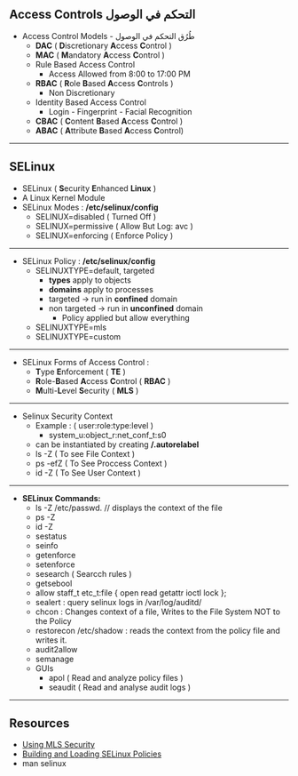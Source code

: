 ## Access Controls التحكم في الوصول

- Access Control Models - طُرُق التحكم في الوصول 
	- **DAC** ( **D**iscretionary **A**ccess **C**ontrol )
	- **MAC** ( **M**andatory **A**ccess **C**ontrol )
	- Rule Based Access Control
		- Access Allowed from 8:00 to 17:00 PM
	- **RBAC** ( **R**ole **B**ased **A**ccess **C**ontrols ) 
		- Non Discretionary
	- Identity Based Access Control
		- Login - Fingerprint - Facial Recognition
	- **CBAC** ( **C**ontent **B**ased **A**ccess **C**ontrol )
	- **ABAC** ( **A**ttribute **B**ased **A**ccess **C**ontrol)
---
## SELinux 
- SELinux ( **S**ecurity **E**nhanced **Linux** )
- A Linux Kernel Module
- SELinux Modes : **/etc/selinux/config**
	- SELINUX=disabled ( Turned Off )
	- SELINUX=permissive ( Allow But Log: avc )
	- SELINUX=enforcing ( Enforce Policy )
---
- SELinux Policy : **/etc/selinux/config**
	- SELINUXTYPE=default, targeted
		- **types** apply to objects 
		- **domains** apply to processes
		- targeted -> run in **confined** domain
		- non targeted -> run in **unconfined** domain
			- Policy applied but allow everything
	- SELINUXTYPE=mls
	- SELINUXTYPE=custom
---
- SELinux Forms of Access Control :
	- **T**ype **E**nforcement ( **TE** )
	- **R**ole-**B**ased **A**ccess **C**ontrol ( **RBAC** )
	- **M**ulti-**L**evel **S**ecurity ( **MLS** )
---
- Selinux Security Context
	- Example : ( user:role:type:level ) 
		- system_u:object_r:net_conf_t:s0
	- can be instantiated by creating **/.autorelabel**
	- ls -Z ( To see File Context )
	- ps -efZ ( To See Proccess Context )
	- id -Z ( To See User Context )

---

- **SELinux Commands:**
	- ls -Z /etc/passwd.   // displays the context of the file
	- ps -Z 
	- id -Z
    - sestatus
    - seinfo
	- getenforce
    - setenforce
    - sesearch ( Searcch rules )
    - getsebool
    - allow staff_t etc_t:file { open read getattr ioctl lock };
    - sealert : query selinux logs in /var/log/auditd/
    - chcon : Changes context of a file, Writes to the File System NOT to the Policy
    - restorecon /etc/shadow : reads the context from the policy file and writes it.
    - audit2allow
    - semanage
	- GUIs
		- apol ( Read and analyze policy files )
		- seaudit ( Read and analyse audit logs )
---

## Resources
- [Using MLS Security](https://access.redhat.com/documentation/en-us/red_hat_enterprise_linux/8/html/using_selinux/using-multi-level-security-mls_using-selinux)
- [Building and Loading SELinux Policies](https://www.youtube.com/watch?v=A6yk-7MJgec)
- man selinux
